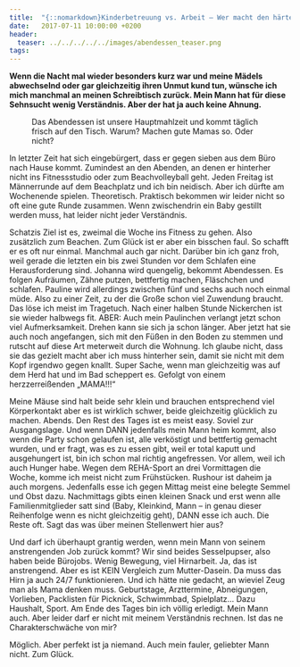 ```yaml
---
title:  "{::nomarkdown}Kinderbetreuung vs. Arbeit – Wer macht den härteren Job?{:/}"
date:   2017-07-11 10:00:00 +0200
header:
  teaser: ../../../../../images/abendessen_teaser.png
tags:
---
```

**Wenn die Nacht mal wieder besonders kurz war und meine Mädels abwechselnd oder gar gleichzeitig ihren Unmut kund tun, wünsche ich mich manchmal an meinen Schreibtisch zurück. Mein Mann hat für diese Sehnsucht wenig Verständnis. Aber der hat ja auch keine Ahnung.**

<figure>
  <img src="../../../../../images/abendessen.png" alt="">
  <figcaption>Das Abendessen ist unsere Hauptmahlzeit und kommt täglich frisch auf den Tisch. Warum? Machen gute Mamas so. Oder nicht?</figcaption>
</figure>


In letzter Zeit hat sich eingebürgert, dass er gegen sieben aus dem Büro nach Hause kommt. Zumindest an den Abenden, an denen er hinterher nicht ins Fitnessstudio oder zum Beachvolleyball geht. Jeden Freitag ist Männerrunde auf dem Beachplatz und ich bin neidisch. Aber ich dürfte am Wochenende spielen. Theoretisch. Praktisch bekommen wir leider nicht so oft eine gute Runde zusammen. Wenn zwischendrin ein Baby gestillt werden muss, hat leider nicht jeder Verständnis.

Schatzis Ziel ist es, zweimal die Woche ins Fitness zu gehen. Also zusätzlich zum Beachen. Zum Glück ist er aber ein bisschen faul. So schafft er es oft nur einmal. Manchmal auch gar nicht. Darüber bin ich ganz froh, weil gerade die letzten ein bis zwei Stunden vor dem Schlafen eine Herausforderung sind. Johanna wird quengelig, bekommt Abendessen. Es folgen Aufräumen, Zähne putzen, bettfertig machen, Fläschchen und schlafen. Pauline wird allerdings zwischen fünf und sechs auch noch einmal müde. Also zu einer Zeit, zu der die Große schon viel Zuwendung braucht. Das löse ich meist im Tragetuch. Nach einer halben Stunde Nickerchen ist sie wieder halbwegs fit. ABER: Auch mein Paulinchen verlangt jetzt schon viel Aufmerksamkeit. Drehen kann sie sich ja schon länger. Aber jetzt hat sie auch noch angefangen, sich mit den Füßen in den Boden zu stemmen und rutscht auf diese Art meterweit durch die Wohnung. Ich glaube nicht, dass sie das gezielt macht aber ich muss hinterher sein, damit sie nicht mit dem Kopf irgendwo gegen knallt. Super Sache, wenn man gleichzeitig was auf dem Herd hat und im Bad scheppert es. Gefolgt von einem herzzerreißenden „MAMA!!!“ 

Meine Mäuse sind halt beide sehr klein und brauchen entsprechend viel Körperkontakt aber es ist wirklich schwer, beide gleichzeitig glücklich zu machen. Abends. Den Rest des Tages ist es meist easy. Soviel zur Ausgangslage. Und wenn DANN jedenfalls mein Mann heim kommt, also wenn die Party schon gelaufen ist, alle verköstigt und bettfertig gemacht wurden, und er fragt, was es zu essen gibt, weil er total kaputt und ausgehungert ist, bin ich schon mal richtig angefressen. Vor allem, weil ich auch Hunger habe. Wegen dem REHA-Sport an drei Vormittagen die Woche, komme ich meist nicht zum Frühstücken. Rushour ist daheim ja auch morgens. Jedenfalls esse ich gegen Mittag meist eine belegte Semmel und Obst dazu. Nachmittags gibts einen kleinen Snack und erst wenn alle Familienmitglieder satt sind (Baby, Kleinkind, Mann – in genau dieser Reihenfolge wenn es nicht gleichzeitig geht), DANN esse ich auch. Die Reste oft. Sagt das was über meinen Stellenwert hier aus?

Und darf ich überhaupt grantig werden, wenn mein Mann von seinem anstrengenden Job zurück kommt? Wir sind beides Sesselpupser, also haben beide Bürojobs. Wenig Bewegung, viel Hirnarbeit. Ja, das ist anstrengend. Aber es ist KEIN Vergleich zum Mutter-Dasein. Da muss das Hirn ja auch 24/7 funktionieren. Und ich hätte nie gedacht, an wieviel Zeug man als Mama denken muss. Geburtstage, Arzttermine, Abneigungen, Vorlieben, Packlisten für Picknick, Schwimmbad, Spielplatz… Dazu Haushalt, Sport. Am Ende des Tages bin ich völlig erledigt. Mein Mann auch. Aber leider darf er nicht mit meinem Verständnis rechnen. Ist das ne Charakterschwäche von mir? 

Möglich. Aber perfekt ist ja niemand. Auch mein fauler, geliebter Mann nicht. Zum Glück.









